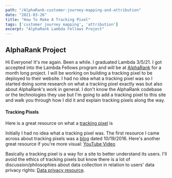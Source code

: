 ```yaml
---
path: "/AlphaRank-customer-journey-mapping-and-attribution"
date: "2021-03-26"
title: "How To Make A Tracking Pixel"
tags: ['customer journey mapping', 'attribution']
excerpt: "AlphaRank Lambda Fellows Project"
---
```


## AlphaRank Project

Hi Everyone! It's me again. Been a while. I graduated Lambda 3/5/21. I got accepted into the Lambda Fellows program and will be at <a href="https://www.alpharank.io/" target="_blank">AlphaRank</a> for a month long project. I will be working on building a tracking pixel to be deployed to their website. I had no idea what a tracking pixel was so I started doing some research on what a tracking pixel exactly was but also about AlphaRank's work in general. I don't know the AlphaRank codebase or the technologies they use but I'm going to add a tracking pixel to this site and walk you through how I did it and explain tracking pixels along the way.

#### Tracking Pixels

Here is a great resource on what a <a href="https://en.ryte.com/wiki/Tracking_Pixel" target="_blank">tracking pixel</a> is

Initially I had no idea what a tracking pixel was. The first resource I came across about tracking pixels was a <a href="http://engineering.curalate.com/2016/10/19/building-a-tracking-pixel.html" target="_blank">blog</a> dated 10/19/2016. Here's another great resource if you're more visual: <a href="https://www.youtube.com/watch?v=r5NgNWk3ONI" target="_blank">YouTube Video</a>

Basically a tracking pixel is a way for a site to better understand its users. I'll avoid the ethics of tracking pixels but know there is a lot of discussion/philosophies about data collection in relation to users' data privacy rights: <a href="https://www.emotiv.com/glossary/data-privacy/" target="_blank">Data privacy resource</a>.



